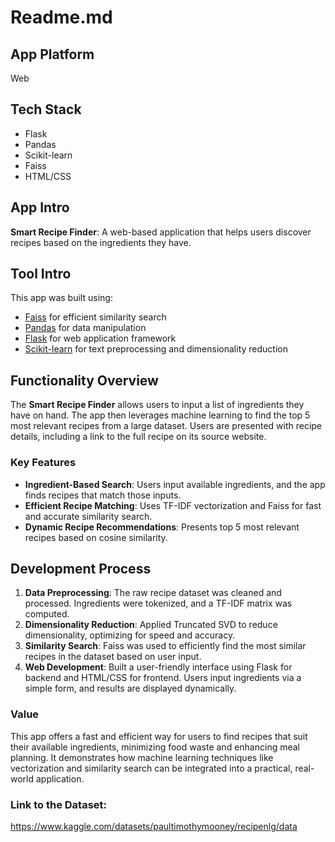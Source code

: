 # Readme.md

## App Platform

Web

## Tech Stack

- Flask
- Pandas
- Scikit-learn
- Faiss
- HTML/CSS

## App Intro

**Smart Recipe Finder**: A web-based application that helps users discover recipes based on the ingredients they have.

## Tool Intro

This app was built using:

- [Faiss](https://faiss.ai/) for efficient similarity search
- [Pandas](https://pandas.pydata.org/) for data manipulation
- [Flask](https://flask.palletsprojects.com/) for web application framework
- [Scikit-learn](https://scikit-learn.org/) for text preprocessing and dimensionality reduction

## Functionality Overview

The **Smart Recipe Finder** allows users to input a list of ingredients they have on hand. The app then leverages machine learning to find the top 5 most relevant recipes from a large dataset. Users are presented with recipe details, including a link to the full recipe on its source website.

### Key Features

- **Ingredient-Based Search**: Users input available ingredients, and the app finds recipes that match those inputs.
- **Efficient Recipe Matching**: Uses TF-IDF vectorization and Faiss for fast and accurate similarity search.
- **Dynamic Recipe Recommendations**: Presents top 5 most relevant recipes based on cosine similarity.

## Development Process

1. **Data Preprocessing**: The raw recipe dataset was cleaned and processed. Ingredients were tokenized, and a TF-IDF matrix was computed.
2. **Dimensionality Reduction**: Applied Truncated SVD to reduce dimensionality, optimizing for speed and accuracy.
3. **Similarity Search**: Faiss was used to efficiently find the most similar recipes in the dataset based on user input.
4. **Web Development**: Built a user-friendly interface using Flask for backend and HTML/CSS for frontend. Users input ingredients via a simple form, and results are displayed dynamically.

### Value

This app offers a fast and efficient way for users to find recipes that suit their available ingredients, minimizing food waste and enhancing meal planning. It demonstrates how machine learning techniques like vectorization and similarity search can be integrated into a practical, real-world application.

### Link to the Dataset:

https://www.kaggle.com/datasets/paultimothymooney/recipenlg/data
